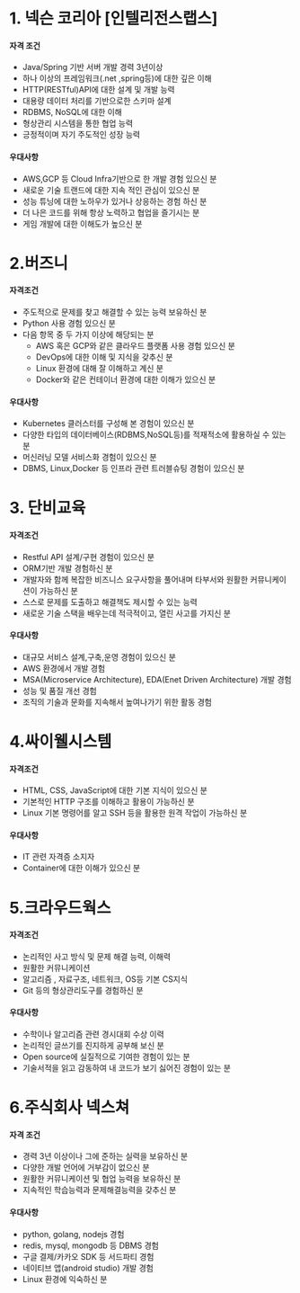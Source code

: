 # 1. 넥슨 코리아 [인텔리전스랩스]
#### 자격 조건

- Java/Spring 기반 서버 개발 경력 3년이상
- 하나 이상의 프레임워크(.net ,spring등)에 대한 깊은 이해
- HTTP(RESTful)API에 대한 설계 및 개발 능력
- 대용량 데이터 처리를 기반으로한 스키마 설계
- RDBMS, NoSQL에 대한 이해
- 형상관리 시스템을 통한 협업 능력
- 긍정적이며 자기 주도적인 성장 능력

#### 우대사항

- AWS,GCP 등 Cloud Infra기반으로 한 개발 경험 있으신 분
- 새로운 기술 트랜드에 대한 지속 적인 관심이 있으신 분
- 성능 튜닝에 대한 노하우가 있거나 상응하는 경험 하신 분
- 더 나은 코드를 위해 항상 노력하고 협업을 즐기시는 분
- 게임 개발에 대한 이해도가 높으신 분

# 2.버즈니 

#### 자격조건

- 주도적으로 문제를 찾고 해결할 수 있는 능력 보유하신 분
- Python 사용 경험 있으신 분
- 다음 항목 중 두 가지 이상에 해당되는 분
  * AWS 혹은 GCP와 같은 클라우드 플랫폼 사용 경험 있으신 분
  * DevOps에 대한 이해 및 지식을 갖추신 분
  * Linux 환경에 대해 잘 이해하고 계신 분
  * Docker와 같은 컨테이너 환경에 대한 이해가 있으신 분

#### 우대사항

- Kubernetes 클러스터를 구성해 본 경험이 있으신 분
- 다양한 타입의 데이터베이스(RDBMS,NoSQL등)를 적재적소에 활용하실 수 있는 분
- 머신러닝 모델 서비스화 경험이 있으신 분
- DBMS, Linux,Docker 등 인프라 관련 트러블슈팅 경험이 있으신  분

# 3. 단비교육

#### 자격조건

- Restful API 설계/구현 경험이 있으신 분
- ORM기반 개발 경험하신 분
- 개발자와 함께 복잡한 비즈니스 요구사항을 풀어내며 타부서와 원활한 커뮤니케이션이 가능하신 분
- 스스로 문제를 도출하고 해결책도 제시할 수 있는 능력
- 새로운 기술 스택을 배우는데 적극적이고, 열린 사고를 가지신 분

#### 우대사항

- 대규모 서비스 설계,구축,운영 경험이 있으신 분
- AWS 환경에서 개발 경험
- MSA(Microservice Architecture), EDA(Enet Driven Architecture) 개발 경험 
- 성능 및 품질 개선 경험
- 조직의 기술과 문화를 지속해서 높여나가기 위한 활동 경험



# 4.싸이웰시스템

#### 자격조건

- HTML, CSS, JavaScript에 대한 기본 지식이 있으신 분
- 기본적인 HTTP 구조를 이해하고 활용이 가능하신 분
- Linux 기본 명령어를 알고 SSH 등을 활용한 원격 작업이 가능하신 분



#### 우대사항

- IT 관련 자격증 소지자
- Container에 대한 이해가 있으신 분

# 5.크라우드웍스

#### 자격조건

- 논리적인 사고 방식  및 문제 해결 능력, 이해력
- 원활한 커뮤니케이션
- 알고리즘 , 자료구조, 네트워크, OS등 기본 CS지식
- Git 등의 형상관리도구를 경험하신 분

#### 우대사항

- 수학이나 알고리즘 관련 경시대회 수상 이력
- 논리적인 글쓰기를 진지하게 공부해 보신 분
- Open source에 실질적으로 기여한 경험이 있는 분
- 기술서적을 읽고 감동하여 내 코드가 보기 싫어진 경험이 있는 분



# 6.주식회사 넥스쳐

#### 자격 조건

- 경력 3년 이상이나 그에 준하는 실력을 보유하신 분
- 다양한 개발 언어에 거부감이 없으신 분
- 원활한 커뮤니케이션 및 협업 능력을 보유하신 분
- 지속적인 학습능력과 문제해결능력을 갖추신 분

#### 우대사항

- python, golang, nodejs 경험
- redis, mysql, mongodb 등 DBMS 경험
- 구글 결제/카카오 SDK 등 서드파티 경험
- 네이티브 앱(android studio) 개발 경험
- Linux 환경에 익숙하신 분
